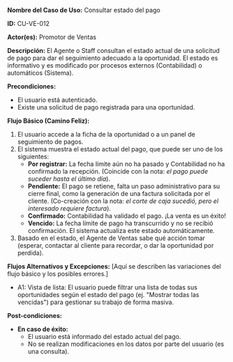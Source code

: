 **Nombre del Caso de Uso:** Consultar estado del pago

**ID:** CU-VE-012

**Actor(es):** Promotor de Ventas

**Descripción:** El Agente o Staff consultan el estado actual de una solicitud de pago para dar el seguimiento adecuado a la oportunidad. El estado es informativo y es modificado por procesos externos (Contabilidad) o automáticos (Sistema).

**Precondiciones:**

* El usuario está autenticado.
* Existe una solicitud de pago registrada para una oportunidad.

**Flujo Básico (Camino Feliz):**

1. El usuario accede a la ficha de la oportunidad o a un panel de seguimiento de pagos.
2. El sistema muestra el estado actual del pago, que puede ser uno de los siguientes:
   * **Por registrar:** La fecha límite aún no ha pasado y Contabilidad no ha confirmado la recepción. (Coincide con la nota: *el pago puede suceder hasta el último día*).
   * **Pendiente:** El pago se retiene, falta un paso administrativo para su cierre final, como la generación de una factura solicitada por el cliente. (Co-creación con la nota: *el corte de caja sucedió, pero el interesado requiere factura*).
   * **Confirmado:** Contabilidad ha validado el pago. ¡La venta es un éxito!
   * **Vencido:** La fecha límite de pago ha transcurrido y no se recibió confirmación. El sistema actualiza este estado automáticamente.
3. Basado en el estado, el Agente de Ventas sabe qué acción tomar (esperar, contactar al cliente para recordar, o dar la oportunidad por perdida).

**Flujos Alternativos y Excepciones:** [Aquí se describen las variaciones del flujo básico y los posibles errores.]

* A1: Vista de lista: El usuario puede filtrar una lista de todas sus oportunidades según el estado del pago (ej. "Mostrar todas las vencidas") para gestionar su trabajo de forma masiva.

**Post-condiciones:**

* **En caso de éxito:**
  + El usuario está informado del estado actual del pago.
  + No se realizan modificaciones en los datos por parte del usuario (es una consulta).